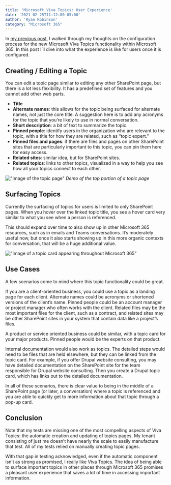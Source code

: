```yaml
---
title: 'Microsoft Viva Topics: User Experience'
date: '2021-02-25T11:12:00-05:00'
author: 'Ryan Robinson'
category: "Microsoft 365"
---
```


In [my previous post](/microsoft-365/sharepoint/viva-topics-configuration/), I walked through my thoughts on the configuration process for the new Microsoft Viva Topics functionality within Microsoft 365. In this post I’ll dive into what the experience is like for users once it is configured.

## Creating / Editing a Topic

You can edit a topic page similar to editing any other SharePoint page, but there is a lot less flexibility. It has a predefined set of features and you cannot add other web parts.

- **Title**
- **Alternate names**: this allows for the topic being surfaced for alternate names, not just the core title. A suggestion here is to add any acronyms for the topic that you’re likely to use in normal conversation.
- **Short description**: a bit of text to summarize the topic.
- **Pinned people**: identify users in the organization who are relevant to the topic, with a title for how they are related, such as “topic expert.”
- **Pinned files and pages**: if there are files and pages on other SharePoint sites that are particularly important to this topic, you can pin them here for easy access.
- **Related sites**: similar idea, but for SharePoint sites.
- **Related topics**: links to other topics, visualized in a way to help you see how all your topics connect to each other.

!["Image of the topic page"](/assets/img/2021/02/topic-page.png)
_Demo of the top portion of a topic page_

## Surfacing Topics

Currently the surfacing of topics for users is limited to only SharePoint pages. When you hover over the linked topic title, you see a hover card very similar to what you see when a person is referenced.

This should expand over time to also show up in other Microsoft 365 resources, such as in emails and Teams conversations. It’s moderately useful now, but once it also starts showing up in this more organic contexts for conversation, that will be a huge additional value.

!["Image of a topic card appearing throughout Microsoft 365"](/assets/img/2021/02/topic-card.png)

## Use Cases

A few scenarios come to mind where this topic functionality could be great.

If you are a client-oriented business, you could use a topic as a landing page for each client. Alternate names could be acronyms or shortened versions of the client’s name. Pinned people could be an account manager or project manager who often works with the client. Related files may be the most important files for the client, such as a contract, and related sites may be other SharePoint sites in your system that contain data like a project’s files.

A product or service oriented business could be similar, with a topic card for your major products. Pinned people would be the experts on that product.

Internal documentation would also work as topics. The detailed steps would need to be files that are held elsewhere, but they can be linked from the topic card. For example, if you offer Drupal website consulting, you may have detailed documentation on the SharePoint site for the team responsible for Drupal website consulting. Then you create a Drupal topic card, which has links out to the detailed documentation.

In all of these scenarios, there is clear value to being in the middle of a SharePoint page (or later, a conversation) where a topic is referenced and you are able to quickly get to more information about that topic through a pop-up card.

## Conclusion

Note that my tests are missing one of the most compelling aspects of Viva Topics: the automatic creation and updating of topics pages. My tenant consisting of just me doesn’t have nearly the scale to easily manufacture that test. All of my tests relied on manually creating topic pages.

With that gap in testing acknowledged, even if the automatic component isn’t as strong as promised, I really like Viva Topics. The idea of being able to surface important topics in other places through Microsoft 365 promises a pleasant user experience that saves a lot of time in accessing important information.